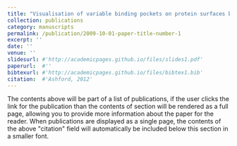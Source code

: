 ```yaml
---
title: "Visualisation of variable binding pockets on protein surfaces by probabilistic analysis of related structure sets."
collection: publications
category: manuscripts
permalink: /publication/2009-10-01-paper-title-number-1
excerpt: ''
date: ''
venue: ''
slidesurl: #'http://academicpages.github.io/files/slides1.pdf'
paperurl:  #''
bibtexurl: #'http://academicpages.github.io/files/bibtex1.bib'
citation:  #'Ashford, 2012'
---
```

The contents above will be part of a list of publications, if the user clicks the link for the publication than the contents of section will be rendered as a full page, allowing you to provide more information about the paper for the reader. When publications are displayed as a single page, the contents of the above "citation" field will automatically be included below this section in a smaller font.
